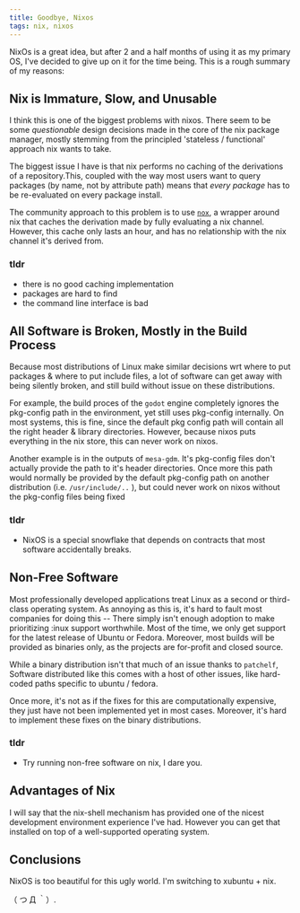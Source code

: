 ```yaml
---
title: Goodbye, Nixos
tags: nix, nixos
---
```


NixOs is a great idea, but after 2 and a half months of using it as my primary OS, I've decided to give up on it for the time being. This is a rough summary of my reasons:





## Nix is Immature, Slow, and Unusable

I think this is one of the biggest problems with nixos. There seem to be some _questionable_ design decisions made in the core of the nix package manager, mostly stemming from the principled 'stateless / functional' approach nix wants to take.

The biggest issue I have is that nix performs no caching of the derivations of a repository.This, coupled with the way most users want to query packages (by name, not by attribute path) means that _every package_ has to be re-evaluated on every package install.

The community approach to this problem is to use [`nox`](https://github.com/madjar/nox), a wrapper around nix that caches  the derivation made by fully evaluating a nix channel. However, this cache only lasts an hour, and has no relationship with the nix channel it's derived from.

### tldr 

 - there is no good caching implementation
 - packages are hard to find
 - the command line interface is bad



## All Software is Broken, Mostly in the Build Process

Because most distributions of Linux make similar decisions wrt where to put packages & where to put include files, a lot of software can get away with being silently broken, and still build without issue on these distributions.

For example, the build proces of the `godot` engine completely ignores the pkg-config path in the environment, yet still uses pkg-config internally. On most systems, this is fine, since the default pkg config path will contain all the right header & library directories. However, because nixos puts everything in the nix store, this can never work on nixos.

Another example is in the outputs of `mesa-gdm`. It's pkg-config files don't actually provide the path to it's header directories. Once more this path would normally be provided by the default pkg-config path on another distribution (i.e. `/usr/include/..` ), but could never work on nixos without the pkg-config files being fixed

### tldr

 - NixOS is a special snowflake that depends on contracts that most software accidentally breaks.



## Non-Free Software
Most professionally developed applications treat Linux as a second or third-class operating system. As annoying as this is, it's hard to fault most companies for doing this -- There simply isn't enough adoption to make prioritizing :inux support worthwhile. Most of the time, we only get support for the latest release of Ubuntu or Fedora. Moreover, most builds will be provided as binaries only, as the projects are for-profit and closed source.

While a binary distribution isn't that much of an issue thanks to `patchelf`, Software distributed like this comes with a host of other issues, like hard-coded paths specific to ubuntu / fedora.

Once more, it's not as if the fixes for this are computationally expensive, they just have not been implemented yet in most cases. Moreover, it's hard to implement these fixes on the binary distributions.


### tldr

 - Try running non-free software on nix, I dare you.

## Advantages of Nix
I will say that the nix-shell mechanism has provided one of the nicest development environment experience I've had. However you can get that installed on top of a well-supported operating system.


## Conclusions

NixOS is too beautiful for this ugly world. I'm switching to xubuntu + nix.

（ つ Д ｀）.

